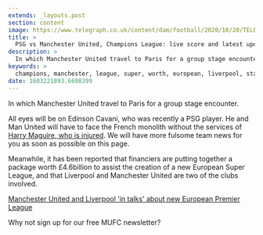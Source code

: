 ```yaml
--- 
extends: _layouts.post 
section: content 
image: https://www.telegraph.co.uk/content/dam/football/2020/10/20/TELEMMGLPICT000242337721_trans_NvBQzQNjv4Bqulmngyk1nEPNRM5Qu5tZfog97xUUfRZ2k-1qwbV8PgI.jpeg?impolicy=logo-overlay 
title: > 
  PSG vs Manchester United, Champions League: live score and latest updates 
description: > 
  In which Manchester United travel to Paris for a group stage encounter.He and Man United will have to face the French monolith without the services of Harry Maguire, who is injured.We will have more fulsome team news for you as soon as possible on this page.Meanwhile, it has been reported that financiers are putting together a package worth £4.6billion to assist the creation of a new European Super League, and that Liverpool and Manchester United are two of the clubs involved.Manchester United and Liverpool 'in talks' about new European Premier LeagueWhy not sign up for our free MUFC newsletter? 
keywords: > 
  champions, manchester, league, super, worth, european, liverpool, stage, latest, live, travel, united, vs, team, talks, updates, psg, score 
date: 1603221893.6698399 
--- 
```

<div><p>In which Manchester United travel to Paris for a group stage encounter.</p>
<p>All eyes will be on Edinson Cavani, who was recently a PSG player. He and Man United will have to face the French monolith without the services of <a href="https://www.telegraph.co.uk/football/2020/10/19/depleted-manchester-united-dealt-late-blow-harry-maguire-ruled/">Harry Maguire, who is injured</a>. We will have more fulsome team news for you as soon as possible on this page.</p>
<p>Meanwhile,&#160;it has been reported that financiers are putting together a package worth &#163;4.6billion to assist the creation of a new European Super League, and that Liverpool and Manchester United are two of the clubs involved.</p>
<p><a href="https://www.telegraph.co.uk/football/2020/10/20/manchester-united-liverpool-talks-new-european-premier-league/">Manchester United and Liverpool 'in talks' about new European Premier League </a></p>
<p>Why not sign up for our free MUFC newsletter?&#160;</p>
</div>